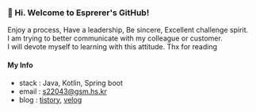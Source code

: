 ### 👋 Hi. Welcome to Esprerer's GitHub!

Enjoy a process, Have a leadership, Be sincere, Excellent challenge spirit.  
I am trying to better communicate with my colleague or customer.  
I will devote myself to learning with this attitude. Thx for reading

#### My Info
- stack : Java, Kotlin, Spring boot
- email : s22043@gsm.hs.kr
- blog : [tistory](https://esperer.tistory.com), [velog](https://velog.io/@hope0206)
